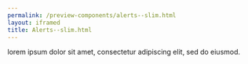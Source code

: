 ```yaml
--- 
permalink: /preview-components/alerts--slim.html
layout: iframed 
title: Alerts--slim.html
---
```







<div class="alert alert-info alert-slim" >
  <div class="alert-body"><p class="alert-text">lorem ipsum dolor sit amet, consectetur adipiscing elit, sed do eiusmod.</p>
  </div>
</div>




